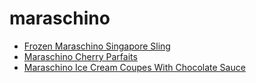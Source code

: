 # maraschino

 * [Frozen Maraschino Singapore Sling](index/f/frozen-maraschino-singapore-sling-200711.json)
 * [Maraschino Cherry Parfaits](index/m/maraschino-cherry-parfaits.json)
 * [Maraschino Ice Cream Coupes With Chocolate Sauce](index/m/maraschino-ice-cream-coupes-with-chocolate-sauce-766.json)

